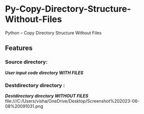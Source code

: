# Py-Copy-Directory-Structure-Without-Files
Python – Copy Directory Structure Without Files
## Features
### Source directory:
***User input code directory WITH FILES***
### Destdirectory directory :
***Destdirectory directory WITHOUT FILES***
file:///C:/Users/visha/OneDrive/Desktop/Screenshot%202023-06-08%20091031.png
